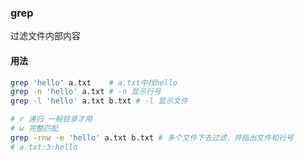 ### grep
过滤文件内部内容

#### 用法
```bash
grep 'hello' a.txt    # a.txt中找hello
grep -n 'hello' a.txt # -n 显示行号
grep -l 'hello' a.txt b.txt # -l 显示文件

# r 递归 一般目录才用
# w 完整匹配
grep -rnw -e 'hello' a.txt b.txt # 多个文件下去过滤，并指出文件和行号
# a.txt:3:hello
```

